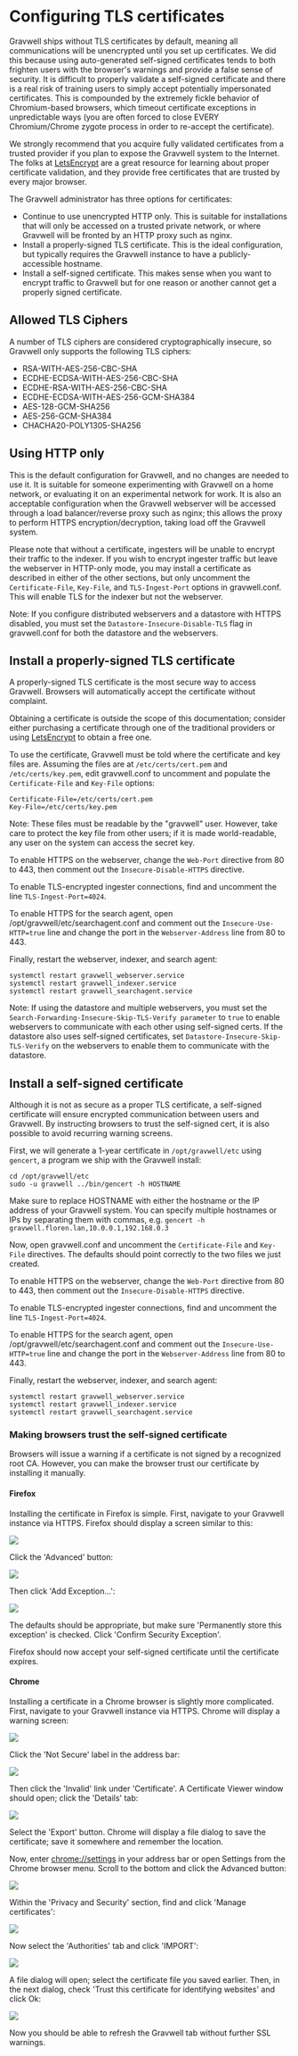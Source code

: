 # Configuring TLS certificates

Gravwell ships without TLS certificates by default, meaning all communications will be unencrypted until you set up certificates. We did this because using auto-generated self-signed certificates tends to both frighten users with the browser's warnings and provide a false sense of security. It is difficult to properly validate a self-signed certificate and there is a real risk of training users to simply accept potentially impersonated certificates.  This is compounded by the extremely fickle behavior of Chromium-based browsers, which timeout certificate exceptions in unpredictable ways (you are often forced to close EVERY Chromium/Chrome zygote process in order to re-accept the certificate).

We strongly recommend that you acquire fully validated certificates from a trusted provider if you plan to expose the Gravwell system to the Internet.  The folks at [LetsEncrypt](https://letsencrypt.org) are a great resource for learning about proper certificate validation, and they provide free certificates that are trusted by every major browser.

The Gravwell administrator has three options for certificates:

* Continue to use unencrypted HTTP only. This is suitable for installations that will only be accessed on a trusted private network, or where Gravwell will be fronted by an HTTP proxy such as nginx.
* Install a properly-signed TLS certificate. This is the ideal configuration, but typically requires the Gravwell instance to have a publicly-accessible hostname.
* Install a self-signed certificate. This makes sense when you want to encrypt traffic to Gravwell but for one reason or another cannot get a properly signed certificate.

## Allowed TLS Ciphers

A number of TLS ciphers are considered cryptographically insecure, so Gravwell only supports the following TLS ciphers:

- RSA-WITH-AES-256-CBC-SHA
- ECDHE-ECDSA-WITH-AES-256-CBC-SHA
- ECDHE-RSA-WITH-AES-256-CBC-SHA
- ECDHE-ECDSA-WITH-AES-256-GCM-SHA384
- AES-128-GCM-SHA256
- AES-256-GCM-SHA384
- CHACHA20-POLY1305-SHA256

## Using HTTP only

This is the default configuration for Gravwell, and no changes are needed to use it. It is suitable for someone experimenting with Gravwell on a home network, or evaluating it on an experimental network for work. It is also an acceptable configuration when the Gravwell webserver will be accessed through a load balancer/reverse proxy such as nginx; this allows the proxy to perform HTTPS encryption/decryption, taking load off the Gravwell system.

Please note that without a certificate, ingesters will be unable to encrypt their traffic to the indexer. If you wish to encrypt ingester traffic but leave the webserver in HTTP-only mode, you may install a certificate as described in either of the other sections, but only uncomment the `Certificate-File`, `Key-File`, and `TLS-Ingest-Port` options in gravwell.conf. This will enable TLS for the indexer but not the webserver.

Note: If you configure distributed webservers and a datastore with HTTPS disabled, you must set the `Datastore-Insecure-Disable-TLS` flag in gravwell.conf for both the datastore and the webservers.

## Install a properly-signed TLS certificate

A properly-signed TLS certificate is the most secure way to access Gravwell. Browsers will automatically accept the certificate without complaint.

Obtaining a certificate is outside the scope of this documentation; consider either purchasing a certificate through one of the traditional providers or using [LetsEncrypt](https://letsencrypt.org) to obtain a free one.

To use the certificate, Gravwell must be told where the certificate and key files are. Assuming the files are at `/etc/certs/cert.pem` and `/etc/certs/key.pem`, edit gravwell.conf to uncomment and populate the `Certificate-File` and `Key-File` options:

```
Certificate-File=/etc/certs/cert.pem
Key-File=/etc/certs/key.pem
```

Note: These files must be readable by the "gravwell" user. However, take care to protect the key file from other users; if it is made world-readable, any user on the system can access the secret key.

To enable HTTPS on the webserver, change the `Web-Port` directive from 80 to 443, then comment out the `Insecure-Disable-HTTPS` directive.

To enable TLS-encrypted ingester connections, find and uncomment the line `TLS-Ingest-Port=4024`.

To enable HTTPS for the search agent, open /opt/gravwell/etc/searchagent.conf and comment out the `Insecure-Use-HTTP=true` line and change the port in the `Webserver-Address` line from 80 to 443.

Finally, restart the webserver, indexer, and search agent:

```
systemctl restart gravwell_webserver.service
systemctl restart gravwell_indexer.service
systemctl restart gravwell_searchagent.service
```

Note: If using the datastore and multiple webservers, you must set the `Search-Forwarding-Insecure-Skip-TLS-Verify parameter` to `true` to enable webservers to communicate with each other using self-signed certs. If the datastore also uses self-signed certificates, set `Datastore-Insecure-Skip-TLS-Verify` on the webservers to enable them to communicate with the datastore.

## Install a self-signed certificate

Although it is not as secure as a proper TLS certificate, a self-signed certificate will ensure encrypted communication between users and Gravwell. By instructing browsers to trust the self-signed cert, it is also possible to avoid recurring warning screens.

First, we will generate a 1-year certificate in `/opt/gravwell/etc` using `gencert`, a program we ship with the Gravwell install:

```
cd /opt/gravwell/etc
sudo -u gravwell ../bin/gencert -h HOSTNAME
```

Make sure to replace HOSTNAME with either the hostname or the IP address of your Gravwell system. You can specify multiple hostnames or IPs by separating them with commas, e.g. `gencert -h gravwell.floren.lan,10.0.0.1,192.168.0.3`

Now, open gravwell.conf and uncomment the `Certificate-File` and `Key-File` directives. The defaults should point correctly to the two files we just created.

To enable HTTPS on the webserver, change the `Web-Port` directive from 80 to 443, then comment out the `Insecure-Disable-HTTPS` directive.

To enable TLS-encrypted ingester connections, find and uncomment the line `TLS-Ingest-Port=4024`.

To enable HTTPS for the search agent, open /opt/gravwell/etc/searchagent.conf and comment out the `Insecure-Use-HTTP=true` line and change the port in the `Webserver-Address` line from 80 to 443.

Finally, restart the webserver, indexer, and search agent:

```
systemctl restart gravwell_webserver.service
systemctl restart gravwell_indexer.service
systemctl restart gravwell_searchagent.service
```

### Making browsers trust the self-signed certificate

Browsers will issue a warning if a certificate is not signed by a recognized root CA. However, you can make the browser trust our certificate by installing it manually.

#### Firefox

Installing the certificate in Firefox is simple. First, navigate to your Gravwell instance via HTTPS. Firefox should display a screen similar to this:

![](firefox-warning.png)

Click the 'Advanced' button:

![](firefox-warning-advanced.png)

Then click 'Add Exception...':

![](firefox-exception.png)

The defaults should be appropriate, but make sure 'Permanently store this exception' is checked. Click 'Confirm Security Exception'.

Firefox should now accept your self-signed certificate until the certificate expires.

#### Chrome

Installing a certificate in a Chrome browser is slightly more complicated. First, navigate to your Gravwell instance via HTTPS. Chrome will display a warning screen:

![](chrome-warning.png)

Click the 'Not Secure' label in the address bar:

![](chrome-export1.png)

Then click the 'Invalid' link under 'Certificate'. A Certificate Viewer window should open; click the 'Details' tab:

![](chrome-export2.png)

Select the 'Export' button. Chrome will display a file dialog to save the certificate; save it somewhere and remember the location.

Now, enter [chrome://settings](chrome://settings) in your address bar or open Settings from the Chrome browser menu. Scroll to the bottom and click the Advanced button:

![](chrome-advanced.png)

Within the 'Privacy and Security' section, find and click 'Manage certificates':

![](chrome-advanced2.png)

Now select the 'Authorities' tab and click 'IMPORT':

![](chrome-authorities.png)

A file dialog will open; select the certificate file you saved earlier. Then, in the next dialog, check 'Trust this certificate for identifying websites' and click Ok:

![](chrome-import.png)

Now you should be able to refresh the Gravwell tab without further SSL warnings.
